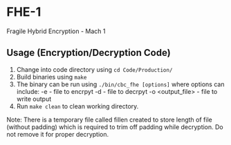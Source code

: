 # FHE-1
Fragile Hybrid Encryption - Mach 1

## Usage (Encryption/Decryption Code)

1. Change into code directory using ```cd Code/Production/```
2. Build binaries using ```make```
3. The binary can be run using ```./bin/cbc_fhe [options]``` 
    where options can include:
        -e <filname> - file to encrpyt
        -d <filname> - file to decrpyt
        -o <output_file> - file to write output
4. Run ```make clean``` to clean working directory.


Note: There is a temporary file called fillen created to store length of file (without padding) which is required to trim off padding while decryption. Do not remove it for proper decryption.
